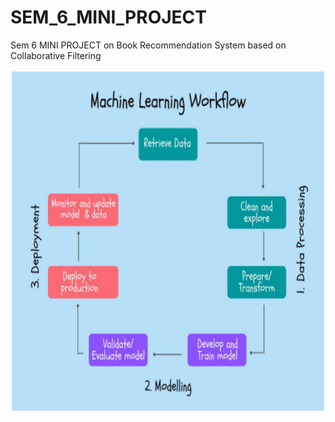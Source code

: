 # SEM_6_MINI_PROJECT
Sem 6 MINI PROJECT on Book Recommendation System based on Collaborative Filtering
<p align="center"> <img src="https://github.com/ADVAIT135/SEM_6_MINI_PROJECT/blob/545f438a2e30a1b8ca86ecf4dd2144d9565630d0/IMG%20-%201.png" / height ="550"></p>
